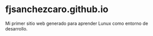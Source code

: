 # fjsanchezcaro.github.io
Mi primer sitio web generado para aprender Lunux como entorno de desarrollo.
